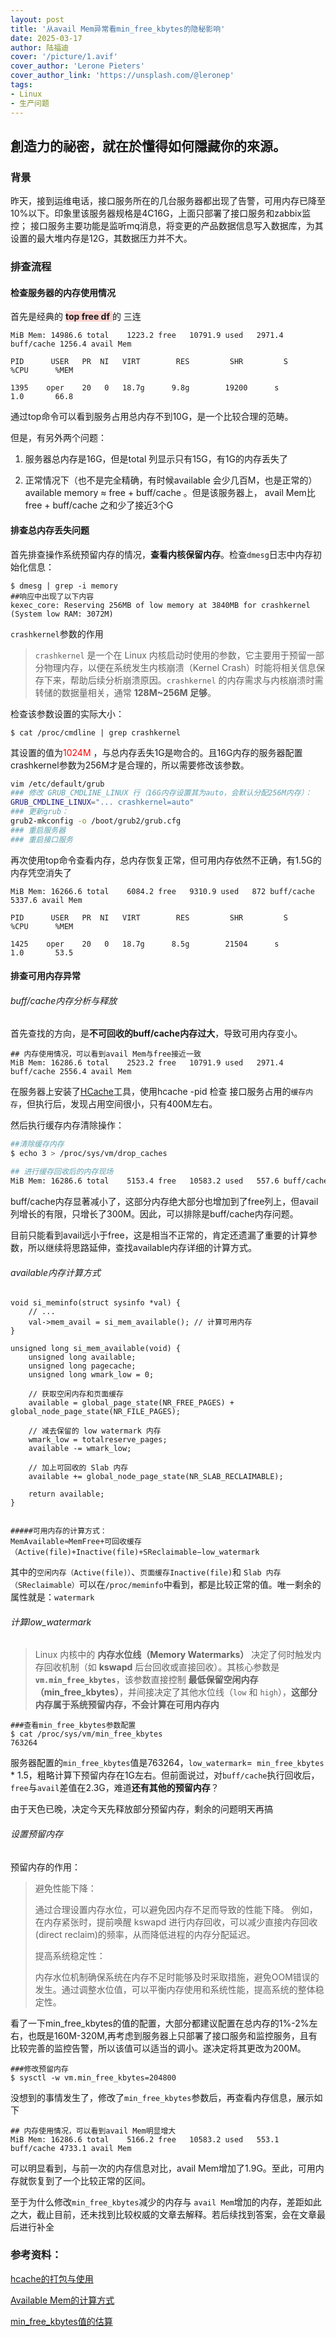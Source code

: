 ```yaml
---
layout: post
title: '从avail Mem异常看min_free_kbytes的隐秘影响'
date: 2025-03-17
author: 陆福迪
cover: '/picture/1.avif'
cover_author: 'Lerone Pieters'
cover_author_link: 'https://unsplash.com/@leronep'
tags: 
- Linux
- 生产问题
---
```


## 創造力的祕密，就在於懂得如何隱藏你的來源。

### 背景

昨天，接到运维电话，接口服务所在的几台服务器都出现了告警，可用内存已降至10%以下。印象里该服务器规格是4C16G，上面只部署了接口服务和zabbix监控；
接口服务主要功能是监听mq消息，将变更的产品数据信息写入数据库，为其设置的最大堆内存是12G，其数据压力并不大。



### 排查流程
#### 检查服务器的内存使用情况
首先是经典的 <span style="background:#fbd4d0;">**top free df** </span>的 三连

```
MiB Mem: 14986.6 total    1223.2 free   10791.9 used   2971.4 buff/cache 1256.4 avail Mem

PID      USER   PR  NI   VIRT        RES         SHR         S     %CPU      %MEM         

1395    oper    20   0   18.7g      9.8g        19200      s        1.0       66.8    
```



 通过top命令可以看到服务占用总内存不到10G，是一个比较合理的范畴。

但是，有另外两个问题：

1. 服务器总内存是16G，但是total 列显示只有15G，有1G的内存丢失了

2. 正常情况下（也不是完全精确，有时候available 会少几百M，也是正常的）available memory ≈ free + buff/cache 。但是该服务器上， avail Mem比 free + buff/cache 之和少了接近3个G

   

#### 排查总内存丢失问题

首先排查操作系统预留内存的情况，**查看内核保留内存**。检查`dmesg`日志中内存初始化信息：

```
$ dmesg | grep -i memory
##响应中出现了以下内容
kexec_core: Reserving 256MB of low memory at 3840MB for crashkernel (System low RAM: 3072M)
```

`crashkernel`参数的作用

> `crashkernel` 是一个在 Linux 内核启动时使用的参数，它主要用于预留一部分物理内存，以便在系统发生内核崩溃（Kernel Crash）时能将相关信息保存下来，帮助后续分析崩溃原因。`crashkernel` 的内存需求与内核崩溃时需转储的数据量相关，通常 **128M~256M 足够**。



检查该参数设置的实际大小：

```
$ cat /proc/cmdline | grep crashkernel
```

其设置的值为<font color=red>1024M </font><font color=Yellow> </font>，与总内存丢失1G是吻合的。且16G内存的服务器配置crashkernel参数为256M才是合理的，所以需要修改该参数。

```bash
vim /etc/default/grub
### 修改 GRUB_CMDLINE_LINUX 行（16G内存设置其为auto，会默认分配256M内存）：
GRUB_CMDLINE_LINUX="... crashkernel=auto"
### 更新grub：
grub2-mkconfig -o /boot/grub2/grub.cfg
### 重启服务器
### 重启接口服务
```



再次使用top命令查看内存，总内存恢复正常，但可用内存依然不正确，有1.5G的内存凭空消失了

```
MiB Mem: 16266.6 total    6084.2 free   9310.9 used   872 buff/cache 5337.6 avail Mem

PID      USER   PR  NI   VIRT        RES         SHR         S     %CPU      %MEM         

1425    oper    20   0   18.7g      8.5g        21504      s        1.0       53.5    
```





#### 排查可用内存异常

###### buff/cache内存分析与释放

首先查找的方向，是**不可回收的buff/cache内存过大**，导致可用内存变小。

```
## 内存使用情况，可以看到avail Mem与free接近一致
MiB Mem: 16286.6 total    2523.2 free   10791.9 used   2971.4 buff/cache 2556.4 avail Mem
```

在服务器上安装了[HCache](https://github.com/silenceshell/hcache)工具，使用hcache -pid <javapId> 检查 接口服务占用的`缓存内存`，但执行后，发现占用空间很小，只有400M左右。



然后执行缓存内存清除操作：

```bash
##清除缓存内存
$ echo 3 > /proc/sys/vm/drop_caches

## 进行缓存回收后的内存现场
MiB Mem: 16286.6 total    5153.4 free   10583.2 used   557.6 buff/cache 2827.4 avail Mem
```

buff/cache内存显著减小了，这部分内存绝大部分也增加到了free列上，但avail列增长的有限，只增长了300M。因此，可以排除是buff/cache内存问题。

目前只能看到avail远小于free，这是相当不正常的，肯定还遗漏了重要的计算参数，所以继续将思路延伸，查找available内存详细的计算方式。

###### available内存计算方式

```
void si_meminfo(struct sysinfo *val) {
    // ...
    val->mem_avail = si_mem_available(); // 计算可用内存
}

unsigned long si_mem_available(void) {
    unsigned long available;
    unsigned long pagecache;
    unsigned long wmark_low = 0;
    
    // 获取空闲内存和页面缓存
    available = global_page_state(NR_FREE_PAGES) + global_node_page_state(NR_FILE_PAGES);
    
    // 减去保留的 low watermark 内存
    wmark_low = totalreserve_pages; 
    available -= wmark_low;
    
    // 加上可回收的 Slab 内存
    available += global_node_page_state(NR_SLAB_RECLAIMABLE);
    
    return available;
}


#####可用内存的计算方式：
MemAvailable≈MemFree+可回收缓存（Active(file)+Inactive(file)+SReclaimable−low_watermark
```

其中的`空闲内存（Active(file)）`、`页面缓存Inactive(file)`和 `Slab 内存（SReclaimable）`可以在`/proc/meminfo`中看到，都是比较正常的值。唯一剩余的属性就是：`watermark`



###### 计算low_watermark

> Linux 内核中的 **内存水位线（Memory Watermarks）** 决定了何时触发内存回收机制（如 **kswapd** 后台回收或直接回收）。其核心参数是 **`vm.min_free_kbytes`**，该参数直接控制 **最低保留空闲内存（min_free_kbytes）**，并间接决定了其他水位线（`low` 和 `high`），**这部分内存属于系统预留内存，不会计算在可用内存内**

```
###查看min_free_kbytes参数配置
$ cat /proc/sys/vm/min_free_kbytes
763264
```

服务器配置的`min_free_kbytes`值是763264，`low_watermark`=` min_free_kbytes` * 1.5，粗略计算下预留内存在1G左右。但前面说过，对`buff/cache`执行回收后，`free`与`avail`差值在2.3G，难道**还有其他的预留内存**？

由于天色已晚，决定今天先释放部分预留内存，剩余的问题明天再搞



###### 设置预留内存

预留内存的作用：

> 避免性能下降：
>
> 通过合理设置内存水位，可以避免因内存不足而导致的性能下降。
> 例如，在内存紧张时，提前唤醒 kswapd 进行内存回收，可以减少直接内存回收(direct reclaim)的频率，从而降低进程的内存分配延迟。
>
> 提高系统稳定性：
>
> 内存水位机制确保系统在内存不足时能够及时采取措施，避免OOM错误的发生。通过调整水位值，可以平衡内存使用和系统性能，提高系统的整体稳定性。

看了一下min_free_kbytes的值的配置，大部分都建议配置在总内存的1%-2%左右，也既是160M-320M,再考虑到服务器上只部署了接口服务和监控服务，且有比较完善的监控告警，所以该值可以适当的调小。遂决定将其更改为200M。

```
###修改预留内存
$ sysctl -w vm.min_free_kbytes=204800
```



没想到的事情发生了，修改了`min_free_kbytes`参数后，再查看内存信息，展示如下

```
## 内存使用情况，可以看到avail Mem明显增大
MiB Mem: 16286.6 total    5166.2 free   10583.2 used   553.1 buff/cache 4733.1 avail Mem
```

可以明显看到，与前一次的内存信息对比，avail Mem增加了1.9G。至此，可用内存就恢复到了一个比较正常的区间。

至于为什么修改`min_free_kbytes`减少的内存与 `avail Mem`增加的内存，差距如此之大，截止目前，还未找到比较权威的文章去解释。若后续找到答案，会在文章最后进行补全

### 参考资料：

[hcache的打包与使用](https://blog.csdn.net/qq_39233798/article/details/122322433)

[Available Mem的计算方式](https://lotabout.me/2021/Linux-Available-Memory/)

[min_free_kbytes值的估算](https://www.cnblogs.com/zphj1987/p/13639801.html)



